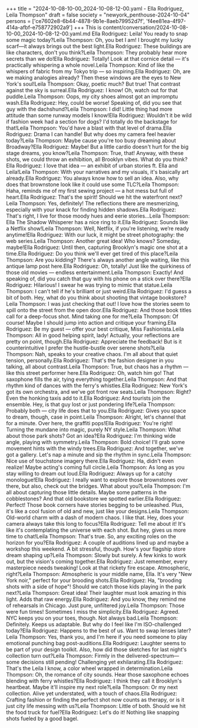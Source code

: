 +++
title = "2024-10-08-10-00_2024-10-08-12-00.yaml - Ella Rodriguez, Leila Thompson"
draft = false
society = "newyork_penthouse-2024-10-04"
persons = ['ce7602e8-6b44-4878-9b1e-8aeb79952d7f', 'f4ee81ea-4f97-414a-afbf-e758772902a9']
+++
This is content/conversation/2024-10-08-10-00_2024-10-08-12-00.yaml.md
Ella Rodriguez: Leila! You ready to snap some magic today?Leila Thompson: Oh, you bet I am! I brought my lucky scarf—it always brings out the best light.Ella Rodriguez: These buildings are like characters, don't you think?Leila Thompson: They probably hear more secrets than we do!Ella Rodriguez: Totally! Look at that cornice detail — it's practically whispering a whole novel.Leila Thompson: Kind of like the whispers of fabric from my Tokyo trip — so inspiring.Ella Rodriguez: Oh, are we making analogies already? Then these windows are the eyes to New York's soul!Leila Thompson: Okay, poetic much? But true! That contrast against the sky is surreal.Ella Rodriguez: I know! Oh, watch out for that puddle.Leila Thompson: Oops, my city shoes almost got an impromptu wash.Ella Rodriguez: Hey, could be worse! Speaking of, did you see that guy with the dachshund?Leila Thompson: I did! Little thing had more attitude than some runway models I know!Ella Rodriguez: Wouldn't it be wild if fashion week had a section for dogs? I'd totally do the backstage for that!Leila Thompson: You'd have a blast with that level of drama.Ella Rodriguez: Drama I can handle! But why does my camera feel heavier today?Leila Thompson: Maybe cause you're too busy dreaming about Broadway?Ella Rodriguez: Maybe! But a little cardio doesn't hurt for the big stage dreams, you know?Leila Thompson: True, that! Anyway, with these shots, we could throw an exhibition, all Brooklyn vibes. What do you think?Ella Rodriguez: I love that idea — an exhibit of urban stories ft. Ella and Leila!Leila Thompson: With your narratives and my visuals, it's basically art already.Ella Rodriguez: You always know how to sell an idea. Also, why does that brownstone look like it could use some TLC?Leila Thompson: Haha, reminds me of my first sewing project — a hot mess but full of heart.Ella Rodriguez: That's the spirit! Should we hit the waterfront next?Leila Thompson: Yes, definitely! The reflections there are mesmerizing, especially with your knack for finding hidden shadows.Ella Rodriguez: That's right, I live for those moody hues and eerie stories...Leila Thompson: Ella The Shadow Whisperer has a nice ring to it.Ella Rodriguez: Sounds like a Netflix show!Leila Thompson: Well, Netflix, if you're listening, we’re ready anytime!Ella Rodriguez: With our luck, it might be street photography: the web series.Leila Thompson: Another great idea! Who knows? Someday, maybe!Ella Rodriguez: Until then, capturing Brooklyn's magic one shot at a time.Ella Rodriguez: Do you think we'll ever get tired of this place?Leila Thompson: Are you kidding? There's always another angle waiting, like this antique lamp post here.Ella Rodriguez: Oh, totally! Just like the quirkiness of those old movies — endless entertainment.Leila Thompson: Exactly! And speaking of, did you catch that guy with his phone on a stick over there?Ella Rodriguez: Hilarious! I swear he was trying to mimic that statue.Leila Thompson: I can't tell if he's brilliant or just weird.Ella Rodriguez: I'd guess a bit of both. Hey, what do you think about shooting that vintage bookstore?Leila Thompson: I was just checking that out! I love how the stories seem to spill onto the street from the open door.Ella Rodriguez: And those book titles call for a deep-focus shot. Mind taking one for me?Leila Thompson: Of course! Maybe I should jump into action and critique your framing.Ella Rodriguez: Be my guest — offer your best critique, Miss Fashionista.Leila Thompson: All in good helping spirit, lady! Actually, your reflections are pretty on point, though.Ella Rodriguez: Appreciate the feedback! But is it counterintuitive I prefer the hustle-bustle over serene shots?Leila Thompson: Nah, speaks to your creative chaos. I'm all about that quiet tension, personally.Ella Rodriguez: That's the fashion designer in you talking, all about contrast.Leila Thompson: True, but chaos has a rhythm — like this street performer here.Ella Rodriguez: Oh, watch him go! That saxophone fills the air, tying everything together.Leila Thompson: And that rhythm kind of dances with the ferry's whistles.Ella Rodriguez: New York's got its own orchestra, and we've got front row seats.Leila Thompson: Right? Even the honking taxis add to it.Ella Rodriguez: And tourists join the ensemble. Hey, is that guy lost or just pondering life?Leila Thompson: Probably both — city life does that to you.Ella Rodriguez: Gives you space to dream, though, case in point.Leila Thompson: Alright, let's channel that for a minute. Over here, the graffiti pops!Ella Rodriguez: You're right! Turning the mundane into magic, purely NY style.Leila Thompson: What about those park shots? Got an idea?Ella Rodriguez: I'm thinking wide angle, playing with symmetry.Leila Thompson: Bold choice! I'll grab some movement hints with the windy trees.Ella Rodriguez: And together, we've got a gallery. Let's nap a minute and sip the rhythm in sync.Leila Thompson: Nice use of touchstone imagery there.Ella Rodriguez: Ha, didn't even realize! Maybe acting's coming full circle.Leila Thompson: As long as you stay willing to dream out loud.Ella Rodriguez: Always up for a catchy monologue!Ella Rodriguez: I really want to explore those brownstones over there, but also, check out the bridges. What about you?Leila Thompson: I'm all about capturing those little details. Maybe some patterns in the cobblestones? And that old bookstore we spotted earlier.Ella Rodriguez: Perfect! Those book corners have stories begging to be unleashed. Plus, it's like a cool fusion of old and new, just like your designs.Leila Thompson: Old-world charm with a dash of modern chaos. I like that. Hey, does your camera always take this long to focus?Ella Rodriguez: Tell me about it! It's like it's contemplating the universe with each shot. But hey, gives us more time to chat!Leila Thompson: That's true. So, any exciting roles on the horizon for you?Ella Rodriguez: A couple of auditions lined up and maybe a workshop this weekend. A bit stressful, though. How's your flagship store dream shaping up?Leila Thompson: Slowly but surely. A few kinks to work out, but the vision's coming together.Ella Rodriguez: Just remember, every masterpiece needs tweaking! Look at that rickety fire escape. Atmospheric, right?Leila Thompson: Atmospheric is your middle name, Ella. It's very "New York noir," perfect for your brooding shots.Ella Rodriguez: Ha, "brooding shots with a side of hope"! Should we catch those kids playing in the park next?Leila Thompson: Great idea! Their laughter must look amazing in this light. Adds that raw energy.Ella Rodriguez: And you know, they remind me of rehearsals in Chicago. Just pure, unfiltered joy.Leila Thompson: Those were fun times! Sometimes I miss the simplicity.Ella Rodriguez: Agreed. NYC keeps you on your toes, though. Not always bad.Leila Thompson: Definitely. Keeps us adaptable. But why do I feel like I'm ISO-challenged today?Ella Rodriguez: Happens to the best of us. Want to swap lenses later?Leila Thompson: Yes, thank you, and I'm here if you need someone to play emotional punching bag post-auditions.Ella Rodriguez: Laughter seems to be part of your design toolkit. Also, how did those sketches for last night's collection turn out?Leila Thompson: Firmly in the delivered-spectrum—some decisions still pending! Challenging yet exhilarating.Ella Rodriguez: That's the Leila I know, a color wheel wrapped in determination.Leila Thompson: Oh, the romance of city sounds. Hear those saxophone echoes blending with ferry whistles?Ella Rodriguez: I think they call it Brooklyn's heartbeat. Maybe it'll inspire my next role?Leila Thompson: Or my next collection. Alive yet understated, with a touch of chaos.Ella Rodriguez: Crafting fashion or finding the perfect shot now counts as therapy, or is it just city life messing with us?Leila Thompson: Little of both. Should we hit the food truck for fuel?Ella Rodriguez: Let's do it! Nothing like snapping shots fueled by a good bagel.